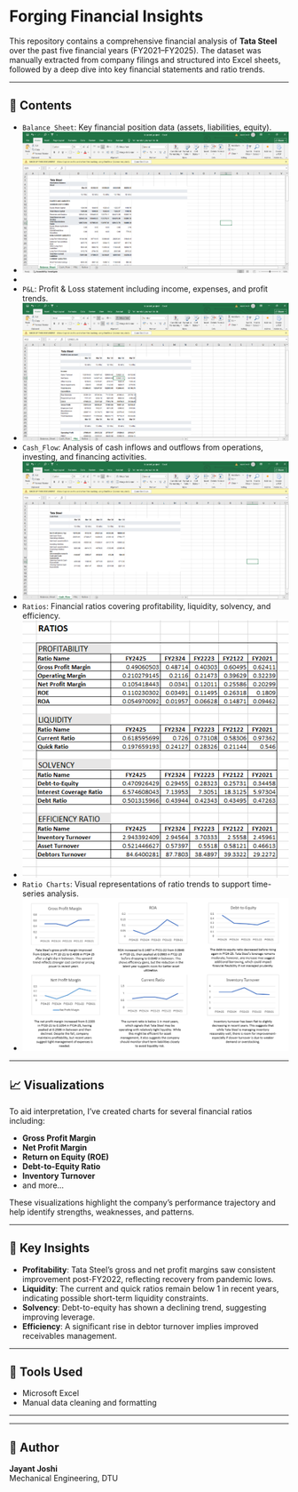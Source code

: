 # Forging Financial Insights

This repository contains a comprehensive financial analysis of **Tata Steel** over the past five financial years (FY2021–FY2025). The dataset was manually extracted from company filings and structured into Excel sheets, followed by a deep dive into key financial statements and ratio trends.

---

## 📁 Contents

- `Balance_Sheet`: Key financial position data (assets, liabilities, equity).
- ![Balance Sheet](Project_Images/TataSteel_BalanceSheet.png)
- 
- `P&L`: Profit & Loss statement including income, expenses, and profit trends.
- ![P&L](Project_Images/TataSteel_P&L.png)
- `Cash_Flow`: Analysis of cash inflows and outflows from operations, investing, and financing activities.
- ![Profit&Loss](Project_Images/TataSteel_CashFLow.png)
- `Ratios`: Financial ratios covering profitability, liquidity, solvency, and efficiency.
- ![Ratios](Project_Images/TataSteel_Ratios.png)
- `Ratio Charts`: Visual representations of ratio trends to support time-series analysis.
- ![Charts_on_Ratios](Project_Images/TataSteel_Charts.png)

  


---

## 📈 Visualizations

To aid interpretation, I’ve created charts for several financial ratios including:
- **Gross Profit Margin**
- **Net Profit Margin**
- **Return on Equity (ROE)**
- **Debt-to-Equity Ratio**
- **Inventory Turnover**
- and more...

These visualizations highlight the company’s performance trajectory and help identify strengths, weaknesses, and patterns.

---

## 🧠 Key Insights

- **Profitability**: Tata Steel’s gross and net profit margins saw consistent improvement post-FY2022, reflecting recovery from pandemic lows.
- **Liquidity**: The current and quick ratios remain below 1 in recent years, indicating possible short-term liquidity constraints.
- **Solvency**: Debt-to-equity has shown a declining trend, suggesting improving leverage.
- **Efficiency**: A significant rise in debtor turnover implies improved receivables management.

---

## 🔧 Tools Used

- Microsoft Excel
- Manual data cleaning and formatting

---

---

## 👤 Author

**Jayant Joshi**  
Mechanical Engineering, DTU  
